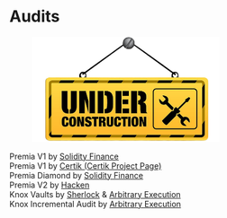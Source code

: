 # Audits

<figure><img src="../.gitbook/assets/architectural-engineering-home-construction-new-york-city-artframe-royalty-free-under-construction-removebg-preview.png" alt="" width="333"><figcaption></figcaption></figure>

Premia V1 by [Solidity Finance](https://solidity.finance/audits/Premia/)\
Premia V1 by [Certik (Certik Project Page)\
](https://skynet.certik.com/projects/premia)Premia Diamond by [Solidity Finance](https://solidity.finance/audits/PremiaDiamond/)\
Premia V2 by [Hacken](https://hacken.io/audits/premia-finance/)\
Knox Vaults by [Sherlock](https://app.sherlock.xyz/audits/contests/4) & [Arbitrary Execution](https://github.com/sherlock-audit/2022-09-knox-judging/blob/main/Audit\_Report.pdf)\
Knox Incremental Audit by [Arbitrary Execution](https://files.premia.finance/$/UeJhd)
